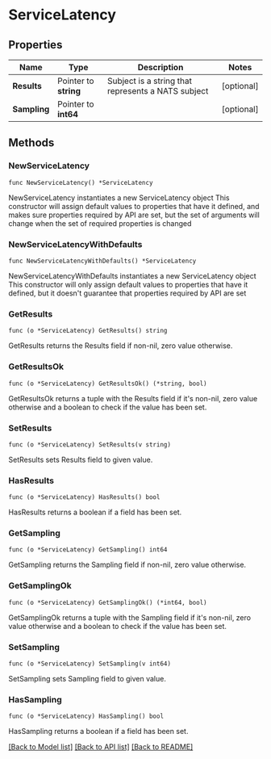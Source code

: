 # ServiceLatency

## Properties

Name | Type | Description | Notes
------------ | ------------- | ------------- | -------------
**Results** | Pointer to **string** | Subject is a string that represents a NATS subject | [optional] 
**Sampling** | Pointer to **int64** |  | [optional] 

## Methods

### NewServiceLatency

`func NewServiceLatency() *ServiceLatency`

NewServiceLatency instantiates a new ServiceLatency object
This constructor will assign default values to properties that have it defined,
and makes sure properties required by API are set, but the set of arguments
will change when the set of required properties is changed

### NewServiceLatencyWithDefaults

`func NewServiceLatencyWithDefaults() *ServiceLatency`

NewServiceLatencyWithDefaults instantiates a new ServiceLatency object
This constructor will only assign default values to properties that have it defined,
but it doesn't guarantee that properties required by API are set

### GetResults

`func (o *ServiceLatency) GetResults() string`

GetResults returns the Results field if non-nil, zero value otherwise.

### GetResultsOk

`func (o *ServiceLatency) GetResultsOk() (*string, bool)`

GetResultsOk returns a tuple with the Results field if it's non-nil, zero value otherwise
and a boolean to check if the value has been set.

### SetResults

`func (o *ServiceLatency) SetResults(v string)`

SetResults sets Results field to given value.

### HasResults

`func (o *ServiceLatency) HasResults() bool`

HasResults returns a boolean if a field has been set.

### GetSampling

`func (o *ServiceLatency) GetSampling() int64`

GetSampling returns the Sampling field if non-nil, zero value otherwise.

### GetSamplingOk

`func (o *ServiceLatency) GetSamplingOk() (*int64, bool)`

GetSamplingOk returns a tuple with the Sampling field if it's non-nil, zero value otherwise
and a boolean to check if the value has been set.

### SetSampling

`func (o *ServiceLatency) SetSampling(v int64)`

SetSampling sets Sampling field to given value.

### HasSampling

`func (o *ServiceLatency) HasSampling() bool`

HasSampling returns a boolean if a field has been set.


[[Back to Model list]](../README.md#documentation-for-models) [[Back to API list]](../README.md#documentation-for-api-endpoints) [[Back to README]](../README.md)


